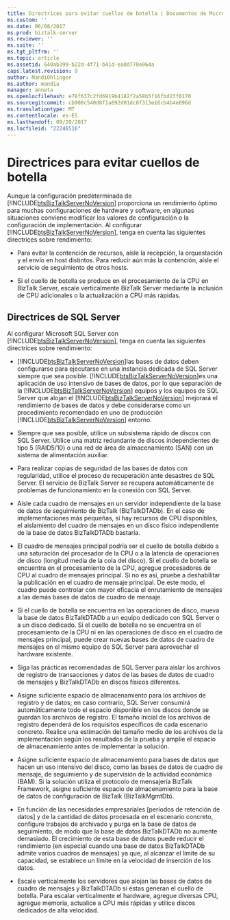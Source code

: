 ```yaml
---
title: Directrices para evitar cuellos de botella | Documentos de Microsoft
ms.custom: ''
ms.date: 06/08/2017
ms.prod: biztalk-server
ms.reviewer: ''
ms.suite: ''
ms.tgt_pltfrm: ''
ms.topic: article
ms.assetid: 640ab399-b22d-4f71-b41d-ea8d778e064a
caps.latest.revision: 9
author: MandiOhlinger
ms.author: mandia
manager: anneta
ms.openlocfilehash: e78f637c2fd6919b4182f2a58b5f16fbd23f0170
ms.sourcegitcommit: cb908c540d8f1a692d01dc8f313e16cb4b4e696d
ms.translationtype: MT
ms.contentlocale: es-ES
ms.lasthandoff: 09/20/2017
ms.locfileid: "22246516"
---
```

# <a name="guidelines-for-avoiding-bottlenecks"></a>Directrices para evitar cuellos de botella
Aunque la configuración predeterminada de [!INCLUDE[btsBizTalkServerNoVersion](../includes/btsbiztalkservernoversion-md.md)] proporciona un rendimiento óptimo para muchas configuraciones de hardware y software, en algunas situaciones conviene modificar los valores de configuración o la configuración de implementación. Al configurar [!INCLUDE[btsBizTalkServerNoVersion](../includes/btsbiztalkservernoversion-md.md)], tenga en cuenta las siguientes directrices sobre rendimiento:  
  
-   Para evitar la contención de recursos, aísle la recepción, la orquestación y el envío en host distintos. Para reducir aún más la contención, aísle el servicio de seguimiento de otros hosts.  
  
-   Si el cuello de botella se produce en el procesamiento de la CPU en BizTalk Server, escale verticalmente BizTalk Server mediante la inclusión de CPU adicionales o la actualización a CPU más rápidas.  
  
## <a name="sql-server-guidelines"></a>Directrices de SQL Server  
 Al configurar Microsoft SQL Server con [!INCLUDE[btsBizTalkServerNoVersion](../includes/btsbiztalkservernoversion-md.md)], tenga en cuenta las siguientes directrices sobre rendimiento:  
  
-   [!INCLUDE[btsBizTalkServerNoVersion](../includes/btsbiztalkservernoversion-md.md)]las bases de datos deben configurarse para ejecutarse en una instancia dedicada de SQL Server siempre que sea posible. [!INCLUDE[btsBizTalkServerNoVersion](../includes/btsbiztalkservernoversion-md.md)]es una aplicación de uso intensivo de bases de datos, por lo que separación de la [!INCLUDE[btsBizTalkServerNoVersion](../includes/btsbiztalkservernoversion-md.md)] equipos y los equipos de SQL Server que alojan el [!INCLUDE[btsBizTalkServerNoVersion](../includes/btsbiztalkservernoversion-md.md)] mejorará el rendimiento de bases de datos y debe considerarse como un procedimiento recomendado en uno de producción [!INCLUDE[btsBizTalkServerNoVersion](../includes/btsbiztalkservernoversion-md.md)] entorno.  
  
-   Siempre que sea posible, utilice un subsistema rápido de discos con SQL Server. Utilice una matriz redundante de discos independientes de tipo 5 (RAID5/10) o una red de área de almacenamiento (SAN) con un sistema de alimentación auxiliar.  
  
-   Para realizar copias de seguridad de las bases de datos con regularidad, utilice el proceso de recuperación ante desastres de SQL Server. El servicio de BizTalk Server se recupera automáticamente de problemas de funcionamiento en la conexión con SQL Server.  
  
-   Aísle cada cuadro de mensajes en un servidor independiente de la base de datos de seguimiento de BizTalk (BizTalkDTADb). En el caso de implementaciones más pequeñas, si hay recursos de CPU disponibles, el aislamiento del cuadro de mensajes en un disco físico independiente de la base de datos BizTalkDTADb bastaría.  
  
-   El cuadro de mensajes principal podría ser el cuello de botella debido a una saturación del procesador de la CPU o a la latencia de operaciones de disco (longitud media de la cola del disco). Si el cuello de botella se encuentra en el procesamiento de la CPU, agregue procesadores de CPU al cuadro de mensajes principal. Si no es así, pruebe a deshabilitar la publicación en el cuadro de mensaje principal. De este modo, el cuadro puede controlar con mayor eficacia el enrutamiento de mensajes a las demás bases de datos de cuadro de mensaje.  
  
-   Si el cuello de botella se encuentra en las operaciones de disco, mueva la base de datos BizTalkDTADb a un equipo dedicado con SQL Server o a un disco dedicado. Si el cuello de botella no se encuentra en el procesamiento de la CPU ni en las operaciones de disco en el cuadro de mensajes principal, puede crear nuevas bases de datos de cuadro de mensajes en el mismo equipo de SQL Server para aprovechar el hardware existente.  
  
-   Siga las prácticas recomendadas de SQL Server para aislar los archivos de registro de transacciones y datos de las bases de datos de cuadro de mensajes y BizTalkDTADb en discos físicos diferentes.  
  
-   Asigne suficiente espacio de almacenamiento para los archivos de registro y de datos; en caso contrario, SQL Server consumirá automáticamente todo el espacio disponible en los discos donde se guardan los archivos de registro. El tamaño inicial de los archivos de registro dependerá de los requisitos específicos de cada escenario concreto. Realice una estimación del tamaño medio de los archivos de la implementación según los resultados de la prueba y amplíe el espacio de almacenamiento antes de implementar la solución.  
  
-   Asigne suficiente espacio de almacenamiento para bases de datos que hacen un uso intensivo del disco, como las bases de datos de cuadro de mensaje, de seguimiento y de supervisión de la actividad económica (BAM). Si la solución utiliza el protocolo de mensajería BizTalk Framework, asigne suficiente espacio de almacenamiento para la base de datos de configuración de BizTalk (BizTalkMgmtDb).  
  
-   En función de las necesidades empresariales [períodos de retención de datos] y de la cantidad de datos procesada en el escenario concreto, configure trabajos de archivado y purga en la base de datos de seguimiento, de modo que la base de datos BizTalkDTADb no aumente demasiado. El crecimiento de esta base de datos puede reducir el rendimiento (en especial cuando una base de datos BizTalkDTADb admite varios cuadros de mensajes) ya que, al alcanzar el límite de su capacidad, se establece un límite en la velocidad de inserción de los datos.  
  
-   Escale verticalmente los servidores que alojan las bases de datos de cuadro de mensajes y BizTalkDTADb si éstas generan el cuello de botella. Para escalar verticalmente el hardware, agregue diversas CPU, agregue memoria, actualice a CPU más rápidas y utilice discos dedicados de alta velocidad.